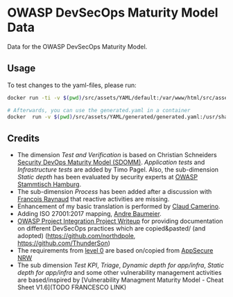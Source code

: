 # OWASP DevSecOps Maturity Model Data
Data for the OWASP DevSecOps Maturity Model.

## Usage
To test changes to the yaml-files, please run:
```bash
docker run -ti -v $(pwd)/src/assets/YAML/default:/var/www/html/src/assets/YAML/default -v $(pwd)/src/assets/YAML/generated:/var/www/html/src/assets/YAML/generated -v $(pwd)/src/assets/YAML/schema:/var/www/html/src/assets/YAML/schema wurstbrot/dsomm-yaml-generation

# Afterwards, you can use the generated.yaml in a container
docker  run -v $(pwd)/src/assets/YAML/generated/generated.yaml:/usr/share/nginx/html/assets/YAML/generated/generated.yaml -p 8080:8080 wurstbrot/dsomm
```

## Credits

* The dimension _Test and Verification_ is based on Christian Schneiders [Security DevOps Maturity Model (SDOMM)](https://www.christian-schneider.net/SecurityDevOpsMaturityModel.html). _Application tests_ and _Infrastructure tests_ are added by Timo Pagel. Also, the sub-dimension _Static depth_ has been evaluated by security experts at [OWASP Stammtisch Hamburg](https://www.owasp.org/index.php/OWASP_German_Chapter_Stammtisch_Initiative/Hamburg).
* The sub-dimension <i>Process</i> has been added after a discussion with [Francois Raynaud](https://www.linkedin.com/in/francoisraynaud/) that reactive activities are missing.
* Enhancement of my basic translation is performed by [Claud Camerino](https://github.com/clazba).
* Adding ISO 27001:2017 mapping, [Andre Baumeier](https://github.com/AndreBaumeier).
* [OWASP Project Integration Project Writeup](https://github.com/OWASP/www-project-integration-standards/blob/master/writeups/owasp_in_sdlc/index.md) for providing documentation on different DevSecOps practices which are copied&pasted/ (and adopted) (https://github.com/northdpole, https://github.com/ThunderSon)
* The requirements from [level 0](https://github.com/AppSecure-nrw/security-belts/blob/master/white/) are based on/copied from [AppSecure NRW](https://appsecure.nrw/)
* The sub dimension _Test KPI_, _Triage_, _Dynamic depth for app/infra_, _Static depth for app/infra_ and some other vulnerability management activities are based/inspired by [Vulnerability Managment Maturity Model - Cheat Sheet V1.6](TODO FRANCESCO LINK)
